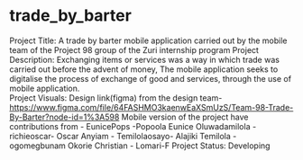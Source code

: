 # trade_by_barter
Project Title: A trade by barter mobile application carried out by the mobile team of the Project 98 group of the Zuri internship program
Project Description: Exchanging items or services was a way in which trade was carried out before the advent of money, The mobile application seeks to digitalise the process of exchange of good and services, through the use of mobile application.  
Project Visuals: Design link(figma) from the design team- https://www.figma.com/file/64FASHMO3kaenwEaXSmUzS/Team-98-Trade-By-Barter?node-id=1%3A598
Mobile version of the project have contributions from - EunicePops -Popoola Eunice Oluwadamilola
                                                      - richieoscar- Oscar Anyiam 
                                                      - Temilolaosayo-  Alajiki Temilola
                                                      - ogomegbunam     Okorie Christian
                                                      - Lomari-F 
Project Status: Developing 
